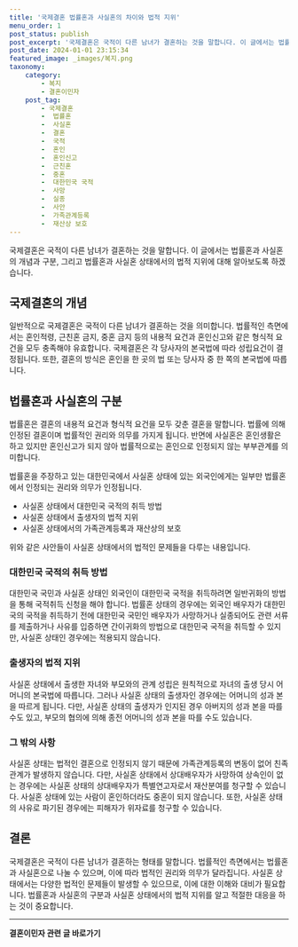 ```yaml
---
title: '국제결혼 법률혼과 사실혼의 차이와 법적 지위'
menu_order: 1
post_status: publish
post_excerpt: '국제결혼은 국적이 다른 남녀가 결혼하는 것을 말합니다. 이 글에서는 법률혼과 사실혼의 개념과 구분, 그리고 법률혼과 사실혼 상태에서의 법적 지위에 대해 알아보도록 하겠습니다.'
post_date: 2024-01-01 23:15:34
featured_image: _images/복지.png
taxonomy:
    category:
        - 복지
        - 결혼이민자
    post_tag:
        - 국제결혼
        -  법률혼
        -  사실혼
        -  결혼
        -  국적
        -  혼인
        -  혼인신고
        -  근친혼
        -  중혼
        -  대한민국 국적
        -  사망
        -  실종
        -  사안
        -  가족관계등록
        -  재산상 보호
---
```



국제결혼은 국적이 다른 남녀가 결혼하는 것을 말합니다. 이 글에서는 법률혼과 사실혼의 개념과 구분, 그리고 법률혼과 사실혼 상태에서의 법적 지위에 대해 알아보도록 하겠습니다.

## 국제결혼의 개념

일반적으로 국제결혼은 국적이 다른 남녀가 결혼하는 것을 의미합니다. 법률적인 측면에서는 혼인적령, 근친혼 금지, 중혼 금지 등의 내용적 요건과 혼인신고와 같은 형식적 요건을 모두 충족해야 유효합니다. 국제결혼은 각 당사자의 본국법에 따라 성립요건이 결정됩니다. 또한, 결혼의 방식은 혼인을 한 곳의 법 또는 당사자 중 한 쪽의 본국법에 따릅니다.

## 법률혼과 사실혼의 구분

법률혼은 결혼의 내용적 요건과 형식적 요건을 모두 갖춘 결혼을 말합니다. 법률에 의해 인정된 결혼이며 법률적인 권리와 의무를 가지게 됩니다. 반면에 사실혼은 혼인생활은 하고 있지만 혼인신고가 되지 않아 법률적으로는 혼인으로 인정되지 않는 부부관계를 의미합니다.

법률혼을 주장하고 있는 대한민국에서 사실혼 상태에 있는 외국인에게는 일부만 법률혼에서 인정되는 권리와 의무가 인정됩니다.

- 사실혼 상태에서 대한민국 국적의 취득 방법
- 사실혼 상태에서 출생자의 법적 지위
- 사실혼 상태에서의 가족관계등록과 재산상의 보호

위와 같은 사안들이 사실혼 상태에서의 법적인 문제들을 다루는 내용입니다.

### 대한민국 국적의 취득 방법

대한민국 국민과 사실혼 상태인 외국인이 대한민국 국적을 취득하려면 일반귀화의 방법을 통해 국적취득 신청을 해야 합니다. 법률혼 상태의 경우에는 외국인 배우자가 대한민국의 국적을 취득하기 전에 대한민국 국민인 배우자가 사망하거나 실종되어도 관련 서류를 제출하거나 사유를 입증하면 간이귀화의 방법으로 대한민국 국적을 취득할 수 있지만, 사실혼 상태인 경우에는 적용되지 않습니다.

### 출생자의 법적 지위

사실혼 상태에서 출생한 자녀와 부모와의 관계 성립은 원칙적으로 자녀의 출생 당시 어머니의 본국법에 따릅니다. 그러나 사실혼 상태의 출생자인 경우에는 어머니의 성과 본을 따르게 됩니다. 다만, 사실혼 상태의 출생자가 인지된 경우 아버지의 성과 본을 따를 수도 있고, 부모의 협의에 의해 종전 어머니의 성과 본을 따를 수도 있습니다.

### 그 밖의 사항

사실혼 상태는 법적인 결혼으로 인정되지 않기 때문에 가족관계등록의 변동이 없어 친족 관계가 발생하지 않습니다. 다만, 사실혼 상태에서 상대배우자가 사망하여 상속인이 없는 경우에는 사실혼 상태의 상대배우자가 특별연고자로서 재산분여를 청구할 수 있습니다. 사실혼 상태에 있는 사람이 혼인하더라도 중혼이 되지 않습니다. 또한, 사실혼 상태의 사유로 파기된 경우에는 피해자가 위자료를 청구할 수 있습니다.

## 결론

국제결혼은 국적이 다른 남녀가 결혼하는 형태를 말합니다. 법률적인 측면에서는 법률혼과 사실혼으로 나눌 수 있으며, 이에 따라 법적인 권리와 의무가 달라집니다. 사실혼 상태에서는 다양한 법적인 문제들이 발생할 수 있으므로, 이에 대한 이해와 대비가 필요합니다. 법률혼과 사실혼의 구분과 사실혼 상태에서의 법적 지위를 알고 적절한 대응을 하는 것이 중요합니다.
<!-- wp:separator -->
<hr class="wp-block-separator has-alpha-channel-opacity"/>
<!-- /wp:separator -->

<!-- wp:group {"backgroundColor":"base","layout":{"type":"constrained"}} -->
<div class="wp-block-group has-base-background-color has-background"><!-- wp:paragraph {"align":"center","fontSize":"medium"} -->
<p class="has-text-align-center has-large-font-size"><strong>결혼이민자 관련 글 바로가기</strong></p>
<!-- /wp:paragraph -->


<!-- wp:latest-posts
{"categories":[{"id":14581,"count":19,"description":"","link":"https://uknowlaw.com/category/%ea%b2%b0%ed%98%bc%ec%9d%b4%eb%af%bc%ec%9e%90/","name":"결혼이민자","slug":"결혼이민자","taxonomy":"category","parent":0,"meta":[],"_links":{"self":[{"href":"https://uknowlaw.com/wp-json/wp/v2/categories/14581"}],"collection":[{"href":"https://uknowlaw.com/wp-json/wp/v2/categories"}],"about":[{"href":"https://uknowlaw.com/wp-json/wp/v2/taxonomies/category"}],"wp:post_type":[{"href":"https://uknowlaw.com/wp-json/wp/v2/posts?categories=14581"}],"curies":[{"name":"wp","href":"https://api.w.org/{rel}","templated":true}]}}],"postsToShow":100,"excerptLength":28,"postLayout":"grid","columns":2,"featuredImageAlign":"left","featuredImageSizeSlug":"large","fontSize":"small"} /--></div>
<!-- /wp:group -->